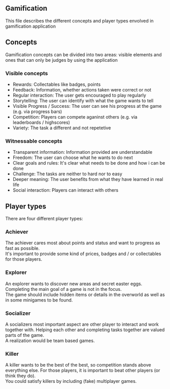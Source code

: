 ## Gamification
This file describes the different concepts and player types envolved in gamification application

## Concepts
Gamification concepts can be divided into two areas: visible elements and ones that can only be judges by using the application

### Visible concepts
- Rewards: Collectables like badges, points
- Feedback: Information, whether actions taken were correct or not
- Regular interaction: The user gets encouraged to play regularly
- Storytelling: The user can identify with what the game wants to tell
- Visible Progress / Success: The user can see his progress at the game (e.g. via progress bars)
- Competition: Players can compete aganinst others (e.g. via leaderboards / highscores)
- Variety: The task a different and not repetetive

### Witnessable concepts
- Transparent information: Information provided are understandable
- Freedom: The user can choose what he wants to do next
- Clear goals and rules: It's clear what needs to be done and how i can be done
- Challenge: The tasks are neither to hard nor to easy
- Deeper meaning: The user benefits from what they have learned in real life
- Social interaction: Players can interact with others

## Player types
There are four different player types:

### Achiever
The achiever cares most about points and status and want to progress as fast as possible. \
It's important to provide some kind of prices, badges and / or collectables for those players.

### Explorer
An explorer wants to discover new areas and secret easter eggs. Completing the main goal of a game is not in the focus. \
The game should include hidden items or details in the overworld as well as in some minigames to be found. 

### Socializer
A socializers most important aspect are other player to interact and work together with. Helping each other and completing tasks together are valued parts of the game. \
A realization would be team based games. 

### Killer
A killer wants to be the best of the best, so competition stands above everything else. For those players, it is important to beat other players (or think they do). \
You could satisfy killers by including (fake) multiplayer games.